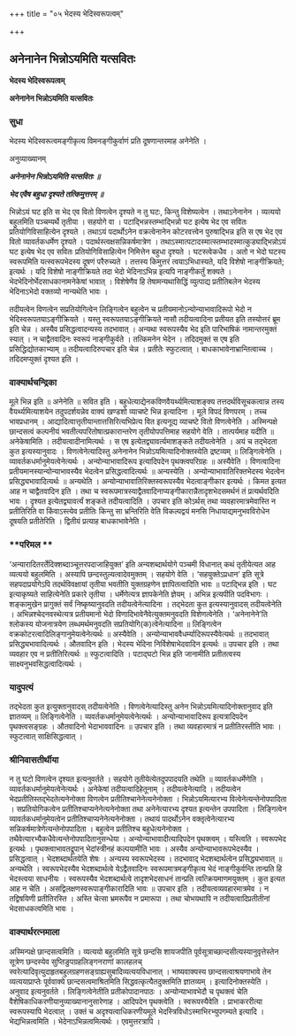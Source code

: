 +++
title = "०५ भेदस्य भेदिस्वरूपत्वम्"

+++


## अनेनानेन भिन्नोऽयमिति यत्सवितः

**भेदस्य भेदिस्वरूपत्वम्**

**अनेनानेन भिन्नोऽयमिति यत्सवितः**

### **सुधा**

भेदस्य भेदिस्वरूत्वमङ्गीकृत्य विमनङ्गीकुर्वाणं प्रति दूषणान्तरमाह अनेनेति ।

अनुव्याख्यानम्

***अनेनानेन भिन्नोऽयमिति यत्सवितः ॥***

***भेद एवैष बहुधा दृश्यते तत्किमुत्तरम् ॥***

भिन्नोऽयं घट इति स भेद एव वितो विणत्वेन दृश्यते न तु घटः, किन्तु विशेष्यत्वेन । तथाऽनेनानेन । व्यत्ययो बहुलमिति पञ्चम्यर्थे तृतीया । सहयोगे वा । पटाद्भिन्नस्तम्भाद्भिन्नो घट इत्येष भेद एव सवितः प्रतियोगिविसाहित्येन दृश्यते । तथाऽयं पदार्थोऽनेन वक्रत्वेनानेन कोटरवत्त्वेन पुरुषाद्भिन्न इति स एष भेद एव वितो व्यावर्तकधर्मेण दृश्यते । पदार्थस्त्वक्षसन्निकर्षमात्रेण । तथाऽस्मात्पटादस्मात्स्तम्भादस्मात्कुड्याद्भिन्नोऽयं घट इत्येष भेद एव सवितः प्रतियोगिविसाहित्येन निमित्तेन बहुधा दृश्यते । घटस्त्वेकधैव । अतो न भेदो घटस्य स्वरूपमिति यत्स्वरूपभेदस्य दूषणं परैरुच्यते । तत्तस्य किमुत्तरं त्वयाऽभिधास्यते, यदि विशेषो नाङ्गीक्रियते; इत्यर्थः । यदि विशेषो नाङ्गीक्रियते तदा भेदो भेदिनाऽभिन्न इत्यपि नाङ्गीकर्तुं शक्यते । भेदभेदिनोर्भेदसाधकानामनेकेषां भावात् । विशेषेणैव हि तेषामन्यथासिद्धिं व्युत्पाद्य प्रतीतिबलेन भेदस्य भेदिनाऽभेदो वक्तव्यो नान्यथेति भावः ।

तदीयत्वेन विणत्वेन सप्रतियोगित्वेन लिङ्गित्वेन बहुत्वेन च प्रतीयमानोऽन्योन्याभावादिरूपो भेदो न भेदिस्वरूपतयाऽङ्गीक्रियते । यस्तु स्वरूपतयाऽङ्गीक्रियते नासौ तदीयत्वादिना प्रतीयत इति तस्योत्तरं ब्रूम इति चेन्न । अस्यैव प्रसिद्धत्वादन्यस्य तदभावात् । अन्यथा स्वरूपस्यैव भेद इति पारिभाषिकं नामान्तरमुक्तं स्यात् । न चाद्वैतवादिनः स्वरूपं नाङ्गीकुर्वते । तत्किमनेन भेदेन । तदिदमुक्तं स एष इति प्रसिद्धिद्योतकाभ्याम् ॥ तदीयत्वादिरुपचार इति चेन्न । प्रतीतेः स्फुटत्वात् । बाधकाभावेनाभ्रान्तित्वाच्च । तदिदमप्युक्तं दृश्यत इति ।

### **वाक्यार्थचन्द्रिका**

मूले भिन्न इति ॥ अनेनेति ॥ सवित इति । बहुधेत्याद्येनकविणवैयर्थ्यमित्याशङ्क्य तत्तदर्थविसूचकत्वान्न तस्य वैयर्थ्यमित्याशयेन तदुपदर्शयन्नेव वाक्यं खण्डशो व्याचष्टे भिन्न इत्यादिना । मूले विपदं विणपरम् । तच्च भावप्रधानम् । आद्यादित्वात्तृतीयान्तात्तसिरित्यभिप्रेत्य वित इत्यनूद्य व्याचष्टे वितो विणत्वेनेति । अस्मिन्पक्षे छान्दसत्वं कल्पनीयं भवतीत्यपरितोषात्प्रकारान्तरेण तृतीयोपपत्तिमाह सहयोगे वेति । तात्पर्यमाह यदीति ॥ अनेकेषामिति । तदीयत्वादीनामित्यर्थः । स एष इत्येतद्व्यावर्त्यमाशङ्कते तदीयत्वेनेति । अयं च तद्भेदता कुत इत्यस्यानुवादः । विणत्वेनेत्यादिस्तु अनेनानेन भिन्नोऽयमित्यादिनोक्तस्येति द्रष्टव्यम् ॥ लिङ्गित्वेनेति । व्यावर्तकधर्मानुमेयत्वेनेत्यर्थः । अन्योन्याभावादिरूप इत्यादिपदेन पृथक्त्वपरिग्रहः ॥ अस्यैवेति । विणत्वादिना प्रतीयमानस्यान्योन्याभावस्यैव भेदत्वेन प्रसिद्धत्वादित्यर्थः ॥ अन्यस्येति । अन्योन्याभावातिरिक्तभेदस्य भेदत्वेन प्रसिद्ध्यभावादित्यर्थः ॥ अन्यथेति । अन्योन्याभावातिरिक्तस्वरूपस्यैव भेदत्वाङ्गीकार इत्यर्थः । किमत इत्यत आह न चाद्वैतवादिन इति । तथा च स्वरूपमात्रस्याद्वैतवादिनाप्यङ्गीकारान्नैतादृशभेदसमर्थनं तं प्रत्यर्थवदिति भावः । दृश्यत इत्येतद्व्यावर्त्यं शङ्कते तदीयत्वादिति । उपचार इति कोऽर्थस् तथा व्यवहारमात्रमेवास्ति न प्रतीतिरिति वा किंवाऽस्त्येव प्रतीतिः किन्तु सा भ्रन्तिरिति वेति विकल्पद्वयं मनसि निधायाद्यमनुभवविरोधेन दूषयति प्रतीतेरिति । द्वितीयं प्रत्याह बाधकाभावेनेति ।

### **परिमल **

‘अन्यारादितरर्तेदिक्शब्दाञ्चूत्तरपदाजाहियुक्त’ इति अन्यशब्दार्थयोगे पञ्चमी विधानात् कथं तृतीयेत्यत आह व्यत्ययो बहुलमिति । अस्यापि छन्दस्तुल्यत्वादेवमुक्तम् । सहयोगे वेति । ‘सहयुक्तेऽप्रधान’ इति सूत्रे सहपदाप्रयोगेऽपि तदर्थविवक्षायां तृतीया भवतीति युक्तग्रहणेन ज्ञापितत्वादिति भावः ॥ पटाद्भिन्न इति । घट इत्याकृष्यते साहित्येनेति प्रकारे तृतीया । धर्मेणेत्यत्र ज्ञापकेनेति ज्ञेयम् । अभिन्न इत्यपीति पदविभागः । शङ्कामुखेन प्रागुक्तं सर्वं निष्कृष्यानुवदति तदीयत्वेनेत्यादिना । तद्भेदता कुत इत्यस्यानुवादस् तदीयत्वेनेति । अभिन्नश्चेदनवस्थेत्यत्र प्रतीयमानो भेदो विणादिभावेनैवेत्युक्तमनुवदति विशेणत्वेनेति । ‘अनेनानेने’ति श्लोकस्य योजनात्रयेण लब्धमर्थमनुवदति सप्रतियोगि(क)त्वेनेत्यादिना ॥ लिङ्गित्वेन वक्रकोटरत्वादिलिङ्गानुमेयत्वेनेत्यर्थः ॥ अस्यैवेति । अन्योन्याभाववैधर्म्यादिरूपस्यैवेत्यर्थः ॥ तदभावात् प्रसिद्ध्यभावादित्यर्थः । औतवादिन इति । भेदस्य भेदिना निर्विशेषाभेदवादिन इत्यर्थः ॥ उपचार इति । तथा व्यवहार एव न प्रतीतिरित्यर्थः ॥ स्फुटत्वादिति । पटाद्घटो भिन्न इति जानामीति प्रतीतत्वस्य साक्ष्यनुभवसिद्धत्वादित्यर्थः ।

### **यादुपत्यं**

तद्भेदता कुत इत्युक्तानुवादस् तदीयत्वेनेति । विणत्वेनेत्यादिस्तु अनेन भिन्नोऽयमित्यादिनोक्तानुवाद इति ज्ञातव्यम् ॥ लिङ्गित्वेनेति । व्यवर्तकधर्मानुमेयत्वेनेत्यर्थः । अन्योन्याभावादिरूप इत्यत्रादिपदेन पृथक्त्वसङ्ग्रहः । औतवादिनो भेदाभाववादिनः ॥ उपचार इति । तथा व्यवहारमात्रं न प्रतीतिरस्तीति भावः । स्फुटत्वात् साक्षिसिद्धत्वात् ।

### **श्रीनिवासतीर्थीया**

न तु घटो विणत्वेन दृश्यत इत्यनुवर्तते । सहयोगे तृतीयेत्येतदुपपादयति तथेति ॥ व्यावर्तकधर्मेणेति । व्यावर्तकधर्मानुमेयत्वेनेत्यर्थः । अनेकेषां तदीयत्वादिहेतूनाम् । तदीयत्वेनेत्यादि । तदीयत्वेन भेदप्रतीतिस्तद्भेदतेत्यनेनोक्ता विणत्वेन प्रतीतिश्चानेनेत्यनेनोक्ता । भिन्नोऽयमित्यारभ्य वित्वेनेत्यन्तेनोपपादिता । सप्रतियोगिकत्वेन प्रतीतिश्चाप्यनेनेत्यनेनोक्ता तथा अनेनेत्यारभ्य दृश्यत इत्यन्तेन उपपादिता । लिङ्गित्वेन व्यावर्तकधर्मानुमेयत्वेन प्रतीतिश्चाप्यनेनेत्यनेनोक्ता । तथायं पादर्थोऽनेन वक्तृत्वेनेत्यारभ्य सन्निकर्षमात्रेणेत्यन्तेनोपपादिता । बहुत्वेन प्रतीतिश्च बहुधेत्यनेनोक्ता । तथैवेत्यारभ्यैकधैवेत्यन्तेनोपपादितानुसन्धेया । अन्योन्याभावादीत्यादिपदेन पृथक्त्वम् । यस्त्विति । स्वरूपभेद इत्यर्थः । पृथक्त्वाभावतद्रूपान् भेदांस्त्रीनहं कल्पयामीति भावः । अस्यैव अन्योन्याभावरूपभेदस्यैव । प्रसिद्धत्वात् । भेदशब्दार्थतयेति शेषः । अन्यस्य स्वरूपभेदस्य । तदभावाद् भेदशब्दार्थत्वेन प्रसिद्ध्यभावात् ॥ अन्यथेति । स्वरूपभेदस्यैव भेदशब्दार्थत्वे येऽद्वैतवादिनः स्वरूपमात्रमङ्गीकृत्य भेदं नाङ्गीकुर्वन्ति तान्प्रति हि भेदस्त्वया साधनीयः । स्वरूपस्यैव भेदशब्दार्थत्वे तादृशभेदसाधनं तान्प्रति त्वत्क्रियमाणमयुक्तम् । कुत इत्यत आह न चेति । असद्विलक्षणस्वरूपाङ्गीकारादिति भावः ॥ उपचार इति । तदीयत्वव्यवहारमात्रमेव । न तद्विषयिणी प्रतीतिरस्ति । अस्ति चेत्सा भ्रमरूपैव न प्रमारूपा । तथा चोभयथापि न तदीयत्वादिप्रतीतीनां भेदसाधकत्वमिति भावः ।

### **वाक्यार्थरत्नमाला**

अस्मिन्पक्षे छान्दसत्वमिति । व्यत्ययो बहुलमिति सूत्रे छन्दसि शायजपीति पूर्वसूत्राच्छान्दसीत्यस्यानुवृत्तेस्तेन सूत्रेण छन्दस्येव सुप्तिङुपग्रहलिङ्गनराणां कालहलच् स्वरेत्यादिवृत्युदाहृतबहुलग्रहणसङ्ग्राह्यसुबादिव्यत्ययविधानात् । भाष्यवाक्यस्य छान्दसत्वाश्रयणाभावे तेन व्यत्ययाप्राप्तेः पूर्ववाक्ये छान्दसत्वमाश्रितमिति सिद्धवत्कृत्यैतदुक्तमिति ज्ञातव्यम् । इत्यादिनोक्तस्येति । अनुवाद इत्यनुवर्तते । लिङ्गित्वेनेतीति प्रतीकोपादानपाठः । अन्योन्याभावभेदौ च पृथक्त्वं चेति वैशेषिकाधिकरणीयानुव्याख्यानानुसारेणाह । आदिपदेन पृथक्त्वेति । स्वरूपस्यैवेति । प्राभाकररीत्या स्वरूपस्यापि भेदत्वात् । उक्तं च अदृश्यत्वाधिकरणीयमूले भेदस्त्रिविधोऽस्माभिरभ्युपगम्यते इत्यादि । भेद्यभिन्नत्वमिति । भेदेनाऽभिन्नत्वमित्यर्थः । एवमुत्तरत्रापि ।

